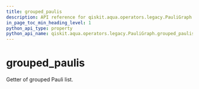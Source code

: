 ```yaml
---
title: grouped_paulis
description: API reference for qiskit.aqua.operators.legacy.PauliGraph.grouped_paulis
in_page_toc_min_heading_level: 1
python_api_type: property
python_api_name: qiskit.aqua.operators.legacy.PauliGraph.grouped_paulis
---
```


# grouped\_paulis

Getter of grouped Pauli list.

